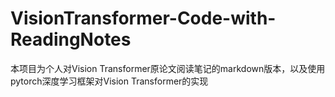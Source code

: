 # VisionTransformer-Code-with-ReadingNotes
本项目为个人对Vision Transformer原论文阅读笔记的markdown版本，以及使用pytorch深度学习框架对Vision Transformer的实现
